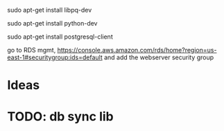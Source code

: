 sudo apt-get install libpq-dev

sudo apt-get install python-dev

sudo apt-get install postgresql-client

go to RDS mgmt, https://console.aws.amazon.com/rds/home?region=us-east-1#securitygroup:ids=default and add the webserver security group



# Ideas

# TODO: db sync lib
